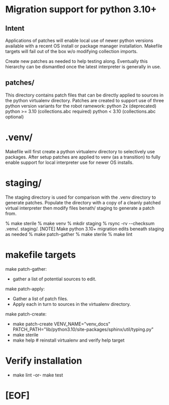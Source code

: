 # Migration support for python 3.10+

## Intent

Applications of patches will enable local use of newer python versions
available with a recent OS install or package manager installation.
Makefile targets will fail out of the box w/o modifying collection imports.

Create new patches as needed to help testing along.
Eventually this hierarchy can be dismantled once the latest interpreter
is generally in use.

## patches/

This directory contains patch files that can be directly applied to sources
in the python virtualenv directory.  Patches are created to support use of
three python version variants for the robot ramework:
    python 2x       (deprecated)
    python >= 3.10  (collections.abc required)
    python < 3.10   (collections.abc optional)


# .venv/

Makefile will first create a python virtualenv directory to selectively
use packages.  After setup patches are applied to venv (as a transition)
to fully enable support for local interpreter use for newer OS installs.


# staging/

The staging directory is used for comparison with the .venv directory
to generate patches.  Populate the directory with a copy of a cleanly
patched virtual interpreter then modify files benath/ staging to generate
a patch from.

% make sterile
% make venv
% mkdir staging
% rsync -rv --checksum .venv/. staging/.
[NOTE] Make python 3.10+ migration edits beneath staging as needed
% make patch-gather
% make sterile
% make lint


# makefile targets

make patch-gather:
   * gather a list of potential sources to edit.

make patch-apply:
   * Gather a list of patch files.
   * Apply each in turn to sources in the virtualenv directory.

make patch-create:
   * make patch-create VENV_NAME="venv_docs" PATCH_PATH="lib/python3.10/site-packages/sphinx/util/typing.py"
   * make sterile
   * make help     # reinstall virtualenv and verify help target

# Verify installation
   * make lint -or- make test

<!---

# -----------------------------------------------------------------------
# Copyright 2023-2024 Open Networking Foundation Contributors
#
# Licensed under the Apache License, Version 2.0 (the "License");
# you may not use this file except in compliance with the License.
# You may obtain a copy of the License at
#
# http:#www.apache.org/licenses/LICENSE-2.0
#
# Unless required by applicable law or agreed to in writing, software
# distributed under the License is distributed on an "AS IS" BASIS,
# WITHOUT WARRANTIES OR CONDITIONS OF ANY KIND, either express or implied.
# See the License for the specific language governing permissions and
# limitations under the License.
# -----------------------------------------------------------------------
# SPDX-FileCopyrightText: 2023-2024 Open Networking Foundation Contributors
# SPDX-License-Identifier: Apache-2.0
# -----------------------------------------------------------------------
# Intent:
# -----------------------------------------------------------------------

--->

# [EOF]
